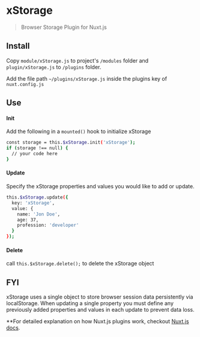 # xStorage

> Browser Storage Plugin for Nuxt.js

## Install
Copy `module/xStorage.js` to project's `/modules` folder and `plugin/xStorage.js` to `/plugins` folder. 

Add the file path `~/plugins/xStorage.js` inside the plugins key of `nuxt.config.js`

## Use

#### Init
Add the following in a `mounted()` hook to initialize xStorage

``` bash
const storage = this.$xStorage.init('xStorage');
if (storage !== null) { 
  // your code here
}
```

#### Update
Specify the xStorage properties and values you would like to add or update. 

``` bash
this.$xStorage.update({ 
  key: 'xStorage', 
  value: { 
    name: 'Jon Doe',
    age: 37,
    profession: 'developer'
  }
});  
```

#### Delete
call `this.$xStorage.delete();` to delete the xStorage object


## FYI 
xStorage uses a single object to store browser session data persistently via localStorage. When updating a single property you must define any previously added properties and values in each update to prevent data loss.


**For detailed explanation on how Nuxt.js plugins work, checkout [Nuxt.js docs](https://nuxtjs.org/guide/plugins#codefund_ad).
